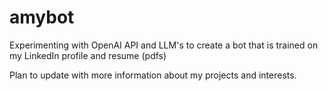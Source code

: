 # amybot

Experimenting with OpenAI API and LLM's to create a bot that is trained on my LinkedIn profile and resume (pdfs)

Plan to update with more information about my projects and interests.
